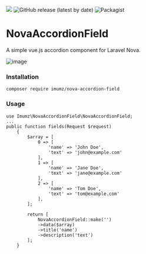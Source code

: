 ![](https://img.shields.io/github/stars/iMuMz/NovaAccordionField?&style=flat-square)
![GitHub release (latest by date)](https://img.shields.io/github/v/release/iMuMz/NovaAccordionField?color=orange&style=flat-square)
![Packagist](https://img.shields.io/packagist/dt/imumz/nova-accordion-field?color=green&logo=testing&style=flat-square)
# NovaAccordionField
A simple vue.js accordion component for Laravel Nova.

![image](https://user-images.githubusercontent.com/22936672/83330424-0ff5a000-a28f-11ea-935b-cf9d68c3925e.png)

### Installation

```
composer require imumz/nova-accordion-field
```

### Usage

```
use Imumz\NovaAccordionField\NovaAccordionField;
...
public function fields(Request $request)
    {
        $array = [
            0 => [
                'name' => 'John Doe',
                'text' => 'john@example.com'
            ],
            1 => [
                'name' => 'Jane Doe',
                'text' => 'jane@example.com'
            ],
            2 => [
                'name' => 'Tom Doe',
                'text' => 'tom@example.com'
            ],
        ];

        return [
            NovaAccordionField::make('')
            ->data($array)
            ->title('name')
            ->description('text')
        ];
    }
```
